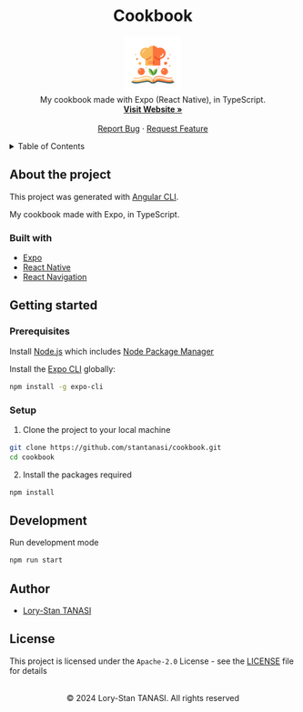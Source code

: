 <h1 align="center">Cookbook</h1>

<p align="center">
  <img src="./assets/icon.png" height="100px" />
  <br />
  My cookbook made with Expo (React Native), in TypeScript.
  <br />
  <a href="https://stantanasi.github.io/cookbook">
    <strong>Visit Website »</strong>
  </a>
  <br />
  <br />
  <a href="https://github.com/stantanasi/cookbook/issues">Report Bug</a>
  ·
  <a href="https://github.com/stantanasi/cookbook/issues">Request Feature</a>
</p>

<details>
  <summary>Table of Contents</summary>

- [About the project](#about-the-project)
  - [Built with](#built-with)
- [Getting started](#getting-started)
  - [Prerequisites](#prerequisites)
  - [Setup](#setup)
- [Development](#development)
- [Author](#author)
- [License](#license)
</details>

## About the project

This project was generated with [Angular CLI](https://github.com/angular/angular-cli).

My cookbook made with Expo, in TypeScript.

### Built with

- [Expo](https://expo.dev)
- [React Native](https://reactnative.dev)
- [React Navigation](https://reactnavigation.org)


## Getting started

### Prerequisites

Install [Node.js](https://nodejs.org) which includes [Node Package Manager](https://www.npmjs.com/get-npm)

Install the [Expo CLI](https://www.npmjs.com/package/expo-cli) globally:
```bash
npm install -g expo-cli
```

### Setup

1. Clone the project to your local machine

```bash
git clone https://github.com/stantanasi/cookbook.git
cd cookbook
```

2. Install the packages required

```bash
npm install
```

## Development

Run development mode

```bash
npm run start
```

## Author

- [Lory-Stan TANASI](https://github.com/stantanasi)

## License

This project is licensed under the `Apache-2.0` License - see the [LICENSE](LICENSE) file for details

<p align="center">
  <br />
  © 2024 Lory-Stan TANASI. All rights reserved
</p>
